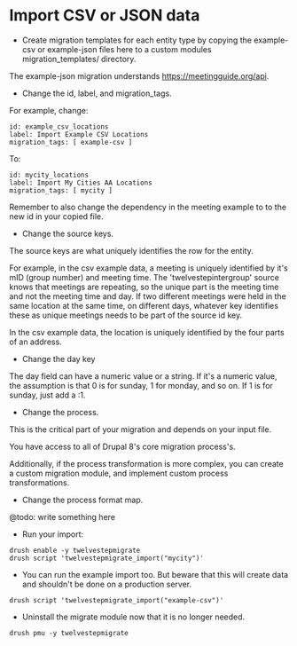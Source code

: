 # Import CSV or JSON data

* Create migration templates for each entity type by copying the
example-csv or example-json files here to a custom modules
migration_templates/ directory.

The example-json migration understands https://meetingguide.org/api.

* Change the id, label, and migration_tags.

For example, change:

```
id: example_csv_locations
label: Import Example CSV Locations
migration_tags: [ example-csv ]
```

To:

```
id: mycity_locations
label: Import My Cities AA Locations
migration_tags: [ mycity ]
```

Remember to also change the dependency in the meeting example to to
the new id in your copied file.

* Change the source keys.

The source keys are what uniquely identifies the row for the entity.

For example, in the csv example data, a meeting is uniquely identified
by it's mID (group number) and meeting time. The 'twelvestepintergroup' source
knows that meetings are repeating, so the unique part is the meeting time
and not the meeting time and day. If two different meetings were held in
the same location at the same time, on different days, whatever key
identifies these as unique meetings needs to be part of the source id key.

In the csv example data, the location is uniquely identified by
the four parts of an address.

* Change the day key

The day field can have a numeric value or a string. If it's a numeric value,
the assumption is that 0 is for sunday, 1 for monday, and so on. If 1 is for
sunday, just add a :1.


* Change the process.

This is the critical part of your migration and depends on your input file.

You have access to all of Drupal 8's core migration process's.

Additionally, if the process transformation is more complex, you can create
a custom migration module, and implement custom process transformations.

* Change the process format map.

@todo: write something here

* Run your import:

```
drush enable -y twelvestepmigrate
drush script 'twelvestepmigrate_import("mycity")'
```

* You can run the example import too. But beware that this will create
data and shouldn't be done on a production server.

```
drush script 'twelvestepmigrate_import("example-csv")'
```

* Uninstall the migrate module now that it is no longer needed.

```
drush pmu -y twelvestepmigrate
```
